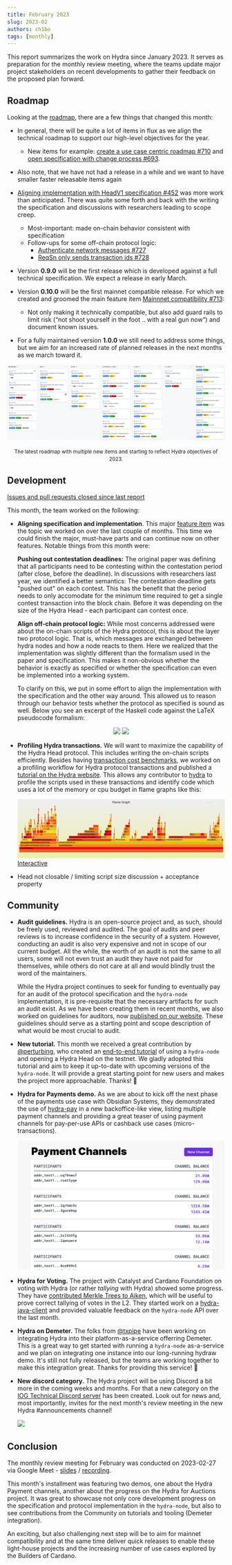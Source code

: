 ```yaml
---
title: February 2023
slug: 2023-02
authors: ch1bo
tags: [monthly]
---
```


This report summarizes the work on Hydra since January 2023. It serves as
preparation for the monthly review meeting, where the teams update major project
stakeholders on recent developments to gather their feedback on the proposed
plan forward.

## Roadmap

Looking at the [roadmap](https://github.com/orgs/input-output-hk/projects/21),
there are a few things that changed this month:

- In general, there will be quite a lot of items in flux as we align the
  technical roadmap to support our high-level objectives for the year.

  + New items for example: [create a use case centric
  roadmap #710](https://github.com/input-output-hk/hydra/issues/710) and [open
  specification with change process
  #693](https://github.com/input-output-hk/hydra/issues/693).

- Also note, that we have not had a release in a while and we want to have
  smaller faster releasable items again

- [Aligning implementation with HeadV1 specification
  #452](https://github.com/input-output-hk/hydra/issues/452) was more work than
  anticipated. There was quite some forth and back with the writing the
  specification and discussions with researchers leading to scope creep.
  + Most-important: made on-chain behavior consistent with specification
  + Follow-ups for some off-chain protocol logic:
    - [Authenticate network messages #727](https://github.com/input-output-hk/hydra/issues/727)
    - [ReqSn only sends transaction ids #728](https://github.com/input-output-hk/hydra/issues/728)
  
- Version **0.9.0** will be the first release which is developed against a full technical specification. We expect a release in early March.

- Version **0.10.0** will be the first mainnet compatible release. For which we created and groomed the main feature item [Mainnnet compatibility #713](https://github.com/input-output-hk/hydra/issues/713):
  - Not only making it technically compatible, but also add guard rails to limit
    risk (“not shoot yourself in the foot .. with a real gun now”) and document
    known issues.

- For a fully maintained version **1.0.0** we still need to address some things, but we aim for an increased rate of planned releases in the next months as we march toward it.
  
![](./img/2023-02-roadmap.png) <small><center> The latest roadmap with multiple new items and starting to reflect Hydra objectives of 2023.</center></small>

## Development

[Issues and pull requests closed since last
report](https://github.com/input-output-hk/hydra/issues?q=is%3Aclosed+sort%3Aupdated-desc+closed%3A2023-01-24..2023-02-28)

This month, the team worked on the following:
  
- **Aligning specification and implementation**. This major [feature
  item](https://github.com/input-output-hk/hydra/issues/452) was the topic we
  worked on over the last couple of months. This time we could finish the major,
  must-have parts and can continue now on other features. Notable things from
  this month were:
  
  **Pushing out contestation deadlines:** The original paper was defining that
  all participants need to be contesting within the contestation period (after
  close, before the deadline). In discussions with researchers last year, we
  identified a better semantics: The contestation deadline gets "pushed out" on
  each contest. This has the benefit that the period needs to only accomodate
  for the minimum time required to get a single contest transaction into the
  block chain. Before it was depending on the size of the Hydra Head - each
  participant can contest once.
  
  **Align off-chain protocol logic:** While most concerns addressed were about
  the on-chain scripts of the Hydra protocol, this is about the layer two
  protocol logic. That is, which messages are exchanged between hydra nodes and
  how a node reacts to them. Here we realized that the implementation was
  slightly different than the formalism used in the paper and specification.
  This makes it non-obvious whether the behavior is exactly as specified or
  whether the specification can even be implemented into a working system.
  
  To clarify on this, we put in some effort to align the implementation with the
  specification and the other way around. This allowed us to reason through our
  behavior tests whether the protocol as specified is sound as well. Below you
  see an excerpt of the Haskell code against the LaTeX pseudocode formalism:
  
  <center>
    <img src={require("./img/2023-02-logic-haskell.png").default} style={{width: 310}} />
    <img src={require("./img/2023-02-logic-latex.png").default} style={{width: 250}} />
  </center>
 
- **Profiling Hydra transactions.** We will want to maximize the capability of
  the Hydra Head protocol. This includes writing the on-chain scripts
  efficiently. Besides having [transaction cost
  benchmarks](https://hydra.family/head-protocol/benchmarks/transaction-cost/),
  we worked on a profiling workflow for Hydra protocol transactions and
  published a [tutorial on the Hydra
  website](https://hydra.family/head-protocol/benchmarks/profiling). This allows
  any contributor to [hydra](https://github.com/input-output-hk/hydra) to
  profile the scripts used in these transactions and identify code which uses a
  lot of the memory or cpu budget in flame graphs like this: 
  
  ![](../benchmarks/profile-mem.svg)
  [Interactive](../benchmarks/profile-mem.svg)

- Head not closable / limiting script size discussion + acceptance property

## Community

- **Audit guidelines.** Hydra is an open-source project and, as such, should be
  freely used, reviewed and audited. The goal of audits and peer reviews is to
  increase confidence in the security of a system. However, conducting an audit
  is also very expensive and not in scope of our current budget. All the while,
  the worth of an audit is not the same to all users, some will not even trust
  an audit they have not paid for themselves, while others do not care at all
  and would blindly trust the word of the maintainers.
  
  While the Hydra project continues to seek for funding to eventually pay for an
  audit of the protocol specification and the `hydra-node` implementation, it is
  pre-requisite that the necessary artifacts for such an audit exist. As we have
  been creating them in recent months, we also worked on guidelines for
  auditors, now [published on our
  website](https://hydra.family/head-protocol/audit-guidelines/). These
  guidelines should serve as a starting point and scope description of what
  would be most crucial to audit.

- **New tutorial.** This month we received a great contribution by
  [@perturbing](https://github.com/perturbing/), who created an [end-to-end
  tutorial](https://hydra.family/head-protocol/docs/tutorial/) of using a
  `hydra-node` and opening a Hydra Head on the testnet. We gladly adopted this
  tutorial and aim to keep it up-to-date with upcoming versions of the
  `hydra-node`. It will provide a great starting point for new users and makes
  the project more approachable. Thanks! :green_heart:

- **Hydra for Payments demo.** As we are about to kick off the next phase of the
  payments use case with Obsidian Systems, they demonstrated the use of
  [hydra-pay](https://github.com/obsidiansystems/hydra-pay) in a new
  backoffice-like view, listing multiple payment channels and providing a great
  teaser of using payment channels for pay-per-use APIs or cashback use cases
  (micro-transactions).

  ![](./img/2023-02-payment-channels.png)

- **Hydra for Voting.** The project with Catalyst and Cardano Foundation on
  voting with Hydra (or rather *tallying* with Hydra) showed some progress. They
  have [contributed Merkle Trees to
  Aiken](https://github.com/aiken-lang/trees/pull/1), which will be useful to
  prove correct tallying of votes in the L2. They started work on a
  [hydra-java-client](https://github.com/cardano-foundation/hydra-java-client)
  and provided valuable feedback on the `hydra-node` API over the last month.

- **Hydra on Demeter.** The folks from [@txpipe](https://github.com/txpipe) have
  been working on integrating Hydra into their platform-as-a-service offerring
  Demeter. This is a great way to get started with running a `hydra-node`
  as-a-service and we plan on integrating one instance into our long-running
  hydraw demo. It's still not fully released, but the teams are working together
  to make this integration great. Thanks for providing this service!
  :green_heart:
  
- **New discord category.** The Hydra project will be using Discord a bit more
  in the coming weeks and months. For that a new category on the [IOG Technical
  Discord server](https://discord.gg/Bwdy2jNdm2) has been created. Look out for
  news and, most importantly, invites for the next month's review meeting in the
  new Hydra #announcements channel!
  
  <div style={{display: 'flex'}}>
    <img src={require("./img/2023-02-discord.png").default} style={{width: 300,
    margin: '0 auto'}} />
  </div>

## Conclusion

The monthly review meeting for February was conducted on 2023-02-27 via Google
Meet -
[slides](https://docs.google.com/presentation/d/1FjLvlLS4Qh6dwuULFJxielvemDGi-xiWZ2o6wysJk7U/edit#slide=id.g1f87a7454a5_0_1392)
/
[recording](https://drive.google.com/file/d/15l5F5NJNO1aC4X8HdQUDsg_dKMgVCO-J/view?usp=sharing).

This month's installment was featuring two demos, one about the Hydra Payment
channels, another about the progress on the Hydra for Auctions project. It was
great to showcase not only core development progress on the specification and
protocol implementation in the `hydra-node`, but also to see contributions from
the Community on tutorials and tooling (Demeter integration).

An exciting, but also challenging next step will be to aim for mainnet
compatibility and at the same time deliver quick releases to enable these
light-house projects and the increasing number of use cases explored by the
Builders of Cardano.
